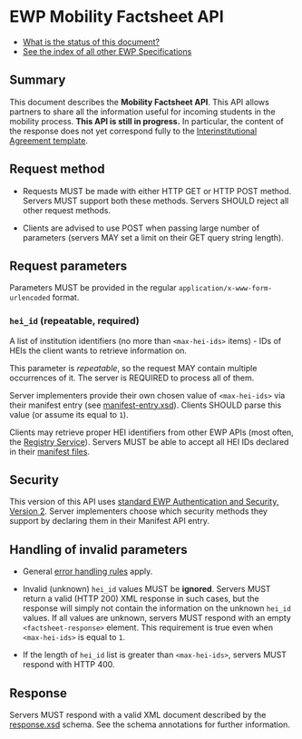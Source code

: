 EWP Mobility Factsheet API
==========================

* [What is the status of this document?][statuses]
* [See the index of all other EWP Specifications][develhub]


Summary
-------

This document describes the **Mobility Factsheet API**. This API allows partners to share
all the information useful for incoming students in the mobility process.
**This API is still in progress.** In particular, the content of the response does not yet correspond fully to the
[Interinstitutional Agreement template](https://github.com/erasmus-without-paper/ewp-specs-api-iias/blob/stable-v2/resources/template_EuropeanCommission_IIA_21-29.pdf).


Request method
--------------

 * Requests MUST be made with either HTTP GET or HTTP POST method. Servers MUST
   support both these methods. Servers SHOULD reject all other request methods.

 * Clients are advised to use POST when passing large number of parameters
   (servers MAY set a limit on their GET query string length).


Request parameters
------------------

Parameters MUST be provided in the regular `application/x-www-form-urlencoded`
format.


### `hei_id` (repeatable, required)

A list of institution identifiers (no more than `<max-hei-ids>` items) - IDs of
HEIs the client wants to retrieve information on.

This parameter is *repeatable*, so the request MAY contain multiple occurrences
of it. The server is REQUIRED to process all of them.

Server implementers provide their own chosen value of `<max-hei-ids>` via their
manifest entry (see [manifest-entry.xsd](manifest-entry.xsd)). Clients SHOULD
parse this value (or assume its equal to `1`).

Clients may retrieve proper HEI identifiers from other EWP APIs (most often,
the [Registry Service][registry-spec]). Servers MUST be able to accept all HEI
IDs declared in their [manifest files][discovery-api].


Security
--------

This version of this API uses [standard EWP Authentication and Security, Version 2][sec-v2].
Server implementers choose which security methods they support by declaring them in their Manifest API entry.


Handling of invalid parameters
------------------------------

 * General [error handling rules][error-handling] apply.

 * Invalid (unknown) `hei_id` values MUST be **ignored**. Servers MUST return
   a valid (HTTP 200) XML response in such cases, but the response will simply
   not contain the information on the unknown `hei_id` values. If all values
   are unknown, servers MUST respond with an empty `<factsheet-response>` element.
   This requirement is true even when `<max-hei-ids>` is equal to `1`.

 * If the length of `hei_id` list is greater than `<max-hei-ids>`, servers
   MUST respond with HTTP 400.


Response
--------

Servers MUST respond with a valid XML document described by the
[response.xsd](response.xsd) schema. See the schema annotations for further
information.



[develhub]: http://developers.erasmuswithoutpaper.eu/
[discovery-api]: https://github.com/erasmus-without-paper/ewp-specs-api-discovery
[error-handling]: https://github.com/erasmus-without-paper/ewp-specs-architecture#error-handling
[registry-spec]: https://github.com/erasmus-without-paper/ewp-specs-api-registry
[sec-v2]: https://github.com/erasmus-without-paper/ewp-specs-sec-intro/tree/stable-v2
[statuses]: https://github.com/erasmus-without-paper/ewp-specs-management#statuses
